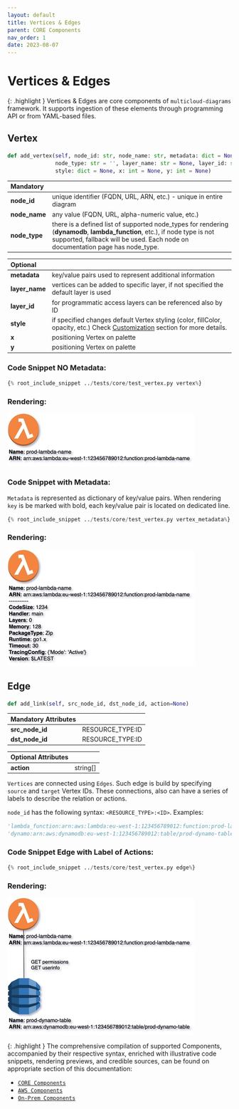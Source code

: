 ```yaml
---
layout: default
title: Vertices & Edges
parent: CORE Components
nav_order: 1
date: 2023-08-07
---
```


# Vertices & Edges

{: .highlight }
Vertices & Edges are core components of ``multicloud-diagrams`` framework. It supports ingestion of these elements 
through programming API or from YAML-based files.

## Vertex

```python
def add_vertex(self, node_id: str, node_name: str, metadata: dict = None, 
               node_type: str = '', layer_name: str = None, layer_id: str = None, 
               style: dict = None, x: int = None, y: int = None)
```

| Mandatory     |                                                                                                                                                                                                       |
|:--------------|:------------------------------------------------------------------------------------------------------------------------------------------------------------------------------------------------------|
| **node_id**   | unique identifier (FQDN, URL, ARN, etc.) - unique in entire diagram                                                                                                                                   |
| **node_name** | any value (FQDN, URL, alpha-numeric value, etc.)                                                                                                                                                      |
| **node_type** | there is a defined list of supported node_types for rendering (**dynamodb**, **lambda_function**, etc.), if node type is not supported, fallback will be used. Each node on documentation page has node_type. |

| Optional       |                                                                                                                                                                  |
|:---------------|:-----------------------------------------------------------------------------------------------------------------------------------------------------------------|
| **metadata**   | key/value pairs used to represent additional information                                                                                                         |
| **layer_name** | vertices can be added to specific layer, if not specified the default layer is used                                                                              |
| **layer_id**   | for programmatic access layers can be referenced also by ID                                                                                                      |
| **style**      | if specified changes default Vertex styling (color, fillColor, opacity, etc.) Check [Customization](/docs/core-components/colors.html) section for more details. |
| **x**          | positioning Vertex on palette                                                                                                                                    |
| **y**          | positioning Vertex on palette                                                                                                                                    |

### Code Snippet NO Metadata:

```python
{% root_include_snippet ../tests/core/test_vertex.py vertex%}
```

### Rendering:

![layers](output/jpg/vertex.jpg)

### Code Snippet with Metadata:

``Metadata`` is represented as dictionary of key/value pairs. When rendering ``key`` is be marked with bold, each key/value pair
is located on dedicated line.

```python
{% root_include_snippet ../tests/core/test_vertex.py vertex_metadata%}
```

### Rendering:

![layers](output/jpg/vertex_meta.jpg)

## Edge

```python
def add_link(self, src_node_id, dst_node_id, action=None)
```

| Mandatory Attributes |                  |
|:---------------------|:-----------------|
| **src_node_id**      | RESOURCE_TYPE:ID |
| **dst_node_id**      | RESOURCE_TYPE:ID |

| Optional Attributes |          |
|:--------------------|:---------|
| **action**          | string[] |



``Vertices`` are connected using ``Edges``. Such edge is build by specifying ``source`` and ``target`` Vertex IDs. These connections, also can have a series of labels to describe the relation or actions.

``node_id`` has the following syntax: ``<RESOURCE_TYPE>:<ID>``. Examples:

```python
'lambda_function:arn:aws:lambda:eu-west-1:123456789012:function:prod-lambda-name',
'dynamo:arn:aws:dynamodb:eu-west-1:123456789012:table/prod-dynamo-table',
```

### Code Snippet Edge with Label of Actions:

```python
{% root_include_snippet ../tests/core/test_vertex.py edge%}
```

### Rendering:

![layers](output/jpg/edge.jpg)

{: .highlight }
The comprehensive compilation of supported Components, accompanied by their respective syntax, enriched with illustrative code snippets, rendering previews, and credible sources,
can be found on appropriate section of this documentation:
- [``CORE Components``](../core-components)
- [``AWS Components``](../aws-components)
- [``On-Prem Components``](../onprem-components)

